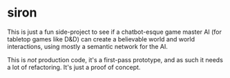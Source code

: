 # siron
This is just a fun side-project to see if a chatbot-esque game master AI (for tabletop games like D&D) can create a believable world and world interactions, using mostly a semantic network for the AI.

This is *not* production code, it's a first-pass prototype, and as such it needs a lot of refactoring. It's just a proof of concept.
